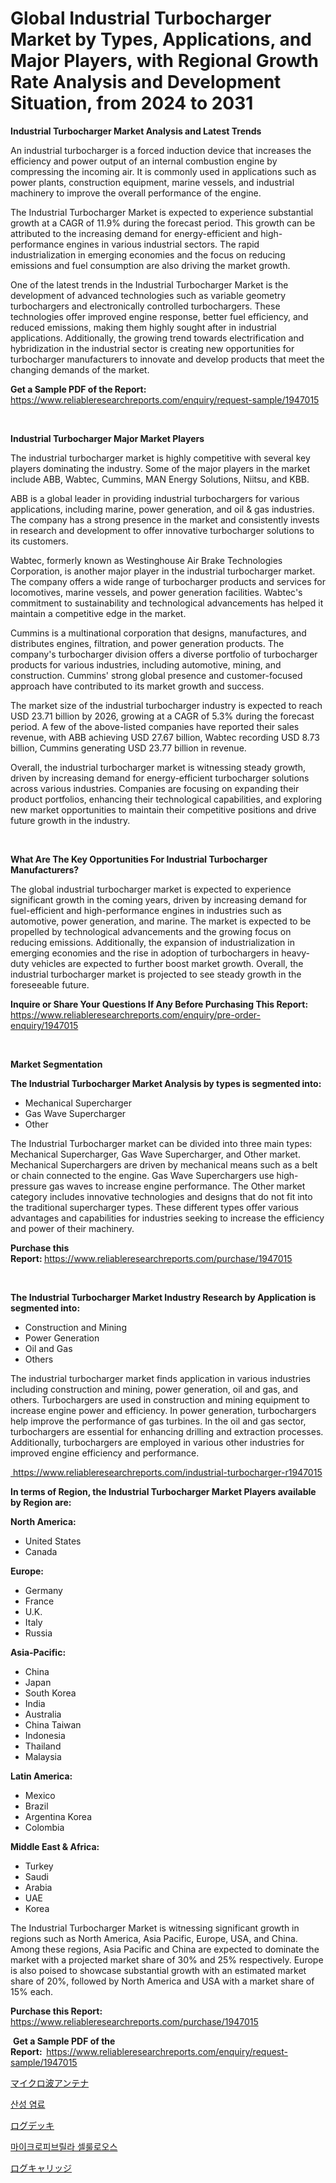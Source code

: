 <p><h1>Global Industrial Turbocharger Market by Types, Applications, and Major Players, with Regional Growth Rate Analysis and Development Situation, from 2024 to 2031</h1></p><p><strong>Industrial Turbocharger Market Analysis and Latest Trends</strong></p>
<p><p>An industrial turbocharger is a forced induction device that increases the efficiency and power output of an internal combustion engine by compressing the incoming air. It is commonly used in applications such as power plants, construction equipment, marine vessels, and industrial machinery to improve the overall performance of the engine.</p><p>The Industrial Turbocharger Market is expected to experience substantial growth at a CAGR of 11.9% during the forecast period. This growth can be attributed to the increasing demand for energy-efficient and high-performance engines in various industrial sectors. The rapid industrialization in emerging economies and the focus on reducing emissions and fuel consumption are also driving the market growth.</p><p>One of the latest trends in the Industrial Turbocharger Market is the development of advanced technologies such as variable geometry turbochargers and electronically controlled turbochargers. These technologies offer improved engine response, better fuel efficiency, and reduced emissions, making them highly sought after in industrial applications. Additionally, the growing trend towards electrification and hybridization in the industrial sector is creating new opportunities for turbocharger manufacturers to innovate and develop products that meet the changing demands of the market.</p></p>
<p><strong>Get a Sample PDF of the Report:&nbsp;</strong> <a href="https://www.reliableresearchreports.com/enquiry/request-sample/1947015">https://www.reliableresearchreports.com/enquiry/request-sample/1947015</a></p>
<p>&nbsp;</p>
<p><strong>Industrial Turbocharger Major Market Players</strong></p>
<p><p>The industrial turbocharger market is highly competitive with several key players dominating the industry. Some of the major players in the market include ABB, Wabtec, Cummins, MAN Energy Solutions, Niitsu, and KBB.</p><p>ABB is a global leader in providing industrial turbochargers for various applications, including marine, power generation, and oil & gas industries. The company has a strong presence in the market and consistently invests in research and development to offer innovative turbocharger solutions to its customers.</p><p>Wabtec, formerly known as Westinghouse Air Brake Technologies Corporation, is another major player in the industrial turbocharger market. The company offers a wide range of turbocharger products and services for locomotives, marine vessels, and power generation facilities. Wabtec's commitment to sustainability and technological advancements has helped it maintain a competitive edge in the market.</p><p>Cummins is a multinational corporation that designs, manufactures, and distributes engines, filtration, and power generation products. The company's turbocharger division offers a diverse portfolio of turbocharger products for various industries, including automotive, mining, and construction. Cummins' strong global presence and customer-focused approach have contributed to its market growth and success.</p><p>The market size of the industrial turbocharger industry is expected to reach USD 23.71 billion by 2026, growing at a CAGR of 5.3% during the forecast period. A few of the above-listed companies have reported their sales revenue, with ABB achieving USD 27.67 billion, Wabtec recording USD 8.73 billion, Cummins generating USD 23.77 billion in revenue.</p><p>Overall, the industrial turbocharger market is witnessing steady growth, driven by increasing demand for energy-efficient turbocharger solutions across various industries. Companies are focusing on expanding their product portfolios, enhancing their technological capabilities, and exploring new market opportunities to maintain their competitive positions and drive future growth in the industry.</p></p>
<p>&nbsp;</p>
<p><strong>What Are The Key Opportunities For Industrial Turbocharger Manufacturers?</strong></p>
<p><p>The global industrial turbocharger market is expected to experience significant growth in the coming years, driven by increasing demand for fuel-efficient and high-performance engines in industries such as automotive, power generation, and marine. The market is expected to be propelled by technological advancements and the growing focus on reducing emissions. Additionally, the expansion of industrialization in emerging economies and the rise in adoption of turbochargers in heavy-duty vehicles are expected to further boost market growth. Overall, the industrial turbocharger market is projected to see steady growth in the foreseeable future.</p></p>
<p><strong>Inquire or Share Your Questions If Any Before Purchasing This Report:</strong> <a href="https://www.reliableresearchreports.com/enquiry/pre-order-enquiry/1947015">https://www.reliableresearchreports.com/enquiry/pre-order-enquiry/1947015</a></p>
<p>&nbsp;</p>
<p><strong>Market Segmentation</strong></p>
<p><strong>The Industrial Turbocharger Market Analysis by types is segmented into:</strong></p>
<p><ul><li>Mechanical Supercharger</li><li>Gas Wave Supercharger</li><li>Other</li></ul></p>
<p><p>The Industrial Turbocharger market can be divided into three main types: Mechanical Supercharger, Gas Wave Supercharger, and Other market. Mechanical Superchargers are driven by mechanical means such as a belt or chain connected to the engine. Gas Wave Superchargers use high-pressure gas waves to increase engine performance. The Other market category includes innovative technologies and designs that do not fit into the traditional supercharger types. These different types offer various advantages and capabilities for industries seeking to increase the efficiency and power of their machinery.</p></p>
<p><strong>Purchase this Report:&nbsp;</strong><a href="https://www.reliableresearchreports.com/purchase/1947015">https://www.reliableresearchreports.com/purchase/1947015</a></p>
<p>&nbsp;</p>
<p><strong>The Industrial Turbocharger Market Industry Research by Application is segmented into:</strong></p>
<p><ul><li>Construction and Mining</li><li>Power Generation</li><li>Oil and Gas</li><li>Others</li></ul></p>
<p><p>The industrial turbocharger market finds application in various industries including construction and mining, power generation, oil and gas, and others. Turbochargers are used in construction and mining equipment to increase engine power and efficiency. In power generation, turbochargers help improve the performance of gas turbines. In the oil and gas sector, turbochargers are essential for enhancing drilling and extraction processes. Additionally, turbochargers are employed in various other industries for improved engine efficiency and performance.</p></p>
<p><a href="https://www.reliableresearchreports.com/industrial-turbocharger-r1947015">&nbsp;https://www.reliableresearchreports.com/industrial-turbocharger-r1947015</a></p>
<p><strong>In terms of Region, the Industrial Turbocharger Market Players available by Region are:</strong></p>
<p>
    <p> <strong> North America: </strong>
        <ul>
            <li>United States</li>
            <li>Canada</li>
        </ul>
        </p> 
    <p> <strong> Europe: </strong>
        <ul>
            <li>Germany</li>
            <li>France</li>
            <li>U.K.</li>
            <li>Italy</li>
            <li>Russia</li>
        </ul>
        </p> 
    <p> <strong> Asia-Pacific: </strong>
        <ul>
            <li>China</li>
            <li>Japan</li>
            <li>South Korea</li>
            <li>India</li>
            <li>Australia</li>
            <li>China Taiwan</li>
            <li>Indonesia</li>
            <li>Thailand</li>
            <li>Malaysia</li>
        </ul>
        </p> 
    <p> <strong> Latin America: </strong>
        <ul>
            <li>Mexico</li>
            <li>Brazil</li>
            <li>Argentina Korea</li>
            <li>Colombia</li>
        </ul>
        </p> 
    <p> <strong> Middle East & Africa: </strong>
        <ul>
            <li>Turkey</li>
            <li>Saudi</li>
            <li>Arabia</li>
            <li>UAE</li>
            <li>Korea</li>
        </ul>
    </p>
    </p>
<p><p>The Industrial Turbocharger Market is witnessing significant growth in regions such as North America, Asia Pacific, Europe, USA, and China. Among these regions, Asia Pacific and China are expected to dominate the market with a projected market share of 30% and 25% respectively. Europe is also poised to showcase substantial growth with an estimated market share of 20%, followed by North America and USA with a market share of 15% each.</p></p>
<p><strong>Purchase this Report: </strong><a href="https://www.reliableresearchreports.com/purchase/1947015">https://www.reliableresearchreports.com/purchase/1947015</a></p>
<p>&nbsp;<strong>Get a Sample PDF of the Report:&nbsp;&nbsp;</strong><a href="https://www.reliableresearchreports.com/enquiry/request-sample/1947015">https://www.reliableresearchreports.com/enquiry/request-sample/1947015</a></p>
<p><strong></strong></p>
<p><p><a href="https://medium.com/@wadeavis5656202/2024%E5%B9%B4%E3%81%8B%E3%82%892031%E5%B9%B4%E3%81%BE%E3%81%A7%E3%81%AE%E6%9C%9F%E9%96%93%E3%81%AE%E3%83%9E%E3%82%A4%E3%82%AF%E3%83%AD%E6%B3%A2%E3%82%A2%E3%83%B3%E3%83%86%E3%83%8A%E3%81%AE%E5%B8%82%E5%A0%B4%E5%88%86%E6%9E%90%E3%81%A8%E3%82%B5%E3%82%A4%E3%82%BA%E3%81%AE%E4%BA%88%E6%B8%AC-5d80adc05a00">マイクロ波アンテナ</a></p><p><a href="https://medium.com/@giovanileannon/%EC%82%B0%EC%84%B1-%EC%97%BC%EB%A3%8C-%EC%8B%9C%EC%9E%A5-2031%EB%85%84%EA%B9%8C%EC%A7%80%EC%9D%98-%ED%8A%B8%EB%A0%8C%EB%93%9C-%EC%98%88%EC%B8%A1-%EB%B0%8F-%EA%B2%BD%EC%9F%81-%EB%B6%84%EC%84%9D-72fcfe00a13e">산성 염료</a></p><p><a href="https://github.com/xtkhtofdt934839/Market-Research-Report-List-1/blob/main/421482233876.md">ログデッキ</a></p><p><a href="https://github.com/rsg307664904/Market-Research-Report-List-1/blob/main/625923031123.md">마이크로피브릴라 셀룰로오스</a></p><p><a href="https://github.com/ddwcuskozol07187/Market-Research-Report-List-1/blob/main/525271233877.md">ログキャリッジ</a></p></p>